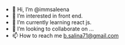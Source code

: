 - 👋 Hi, I’m @immsaleena
- 👀 I’m interested in front end.
- 🌱 I’m currently learning react js.
- 💞️ I’m looking to collaborate on ...
- 📫 How to reach me b.salina71@gmail.com

<!---
immsaleena/immsaleena is a ✨ special ✨ repository because its `README.md` (this file) appears on your GitHub profile.
You can click the Preview link to take a look at your changes.
--->
